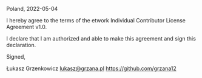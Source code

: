 Poland, 2022-05-04

I hereby agree to the terms of the etwork Individual Contributor License
Agreement v1.0.

I declare that I am authorized and able to make this agreement and sign this
declaration.

Signed,

Łukasz Grzenkowicz lukasz@grzana.pl https://github.com/grzana12
